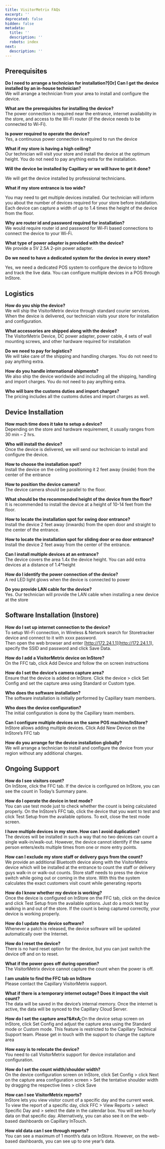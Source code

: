 ```yaml
---
title: VisitorMetrix FAQs
excerpt: ''
deprecated: false
hidden: false
metadata:
  title: ''
  description: ''
  robots: index
next:
  description: ''
---
```

## Prerequisites

**Do I need to arrange a technician for installation?[Or] Can I get the device installed by an in-house technician?**\
 We will arrange a technician from your area to install and configure the device.

**What are the prerequisites for installing the device?**\
The power connection is required near the entrance, internet availability in the store, and access to the Wi-Fi router (if the device needs to be connected to Wi-Fi).

**Is power required to operate the device?**\
Yes, a continuous power connection is required to run the device

**What if my store is having a high ceiling?**\
Our technician will visit your store and install the device at the optimum height. You do not need to pay anything extra for the installation.

**Will the device be installed by Capillary or we will have to get it done?**

We will get the device installed by professional technicians.

**What if my store entrance is too wide?**

You may need to get multiple devices installed. Our technician will inform you about the number of devices required for your store before installation. Each device can capture a width of up to 1.4 times the height of the device from the floor.

**Why are router id and password required for installation?**\
We would require router id and password for Wi-Fi based connections to connect the device to your Wi-Fi.

**What type of power adapter is provided with the device?**\
We provide a 5V 2.5A 2-pin power adapter.

**Do we need to have a dedicated system for the device in every store?**

Yes, we need a dedicated POS system to configure the device to InStore and track the live data. You can configure multiple devices in a POS through InStore.

## Logistics

**How do you ship the device?**\
We will ship the VisitorMetrix device through standard courier services. When the device is delivered, our technician visits your store for installation and configuration.

**What accessories are shipped along with the device?**\
The VisitorMetrix Device, DC power adapter, power cable, 4 sets of wall mounting screws, and other hardware required for installation

**Do we need to pay for logistics?**\
We will take care of the shipping and handling charges. You do not need to pay anything extra.

**How do you handle international shipments?**\
We also ship the device worldwide and including all the shipping, handling and import charges. You do not need to pay anything extra.

**Who will bare the customs duties and import charges?**\
The pricing includes all the customs duties and import charges as well.

## Device Installation

**How much time does it take to setup a device?**\
Depending on the store and hardware requirement, it usually ranges from 30 min – 2 hrs. 

**Who will install the device?**\
Once the device is delivered, we will send our technician to install and configure the device.

**How to choose the installation spot?**\
Install the device on the ceiling positioning it 2 feet away (inside) from the center of the entrance

**How to position the device camera?**\
The device camera should be parallel to the floor.

**What should be the recommended height of the device from the floor?**\
It is recommended to install the device at a height of 10-14 feet from the floor.

**How to locate the installation spot for swing door entrance?**\
Install the device 2 feet away (inwards) from the open door and straight to the center of the entrance.

**How to locate the installation spot for sliding door or no door entrance?**\
Install the device 2 feet away from the center of the entrance.

**Can I install multiple devices at an entrance?**\
The device covers the area 1.4x the device height. You can add extra devices at a distance of 1.4\*height

**How do I identify the power connection of the device?**\
A red LED light glows when the device is connected to power

**Do you provide LAN cable for the device?**\
Yes. Our technician will provide the LAN cable when installing a new device at the store

## Software Installation (Instore)

**How do I set up internet connection to the device?**\
To setup Wi-Fi connection, in Wireless & Network search for Storetracker device and connect to it with xxxx password.\
Then open the web browser and enter [http://172.24.1.1](http://172.24.1.1), specify the SSID and password and click Save Data.

**How do I add a VisitorMetrix device on InStore?**\
On the FFC tab, click Add Device and follow the on screen instructions

**How do I set the device’s camera capture area?**\
Ensure that the device is added on InStore. Click the device > click Set Config and set the capture area using Standard or Custom type. 

**Who does the software installation?**\
The software installation is initially performed by Capillary team members.

**Who does the device configuration?**\
The initial configuration is done by the Capillary team members.

**Can I configure multiple devices on the same POS machine/InStore?**\
InStore allows adding multiple devices. Click Add New Device on the InStore’s FFC tab 

**How do you arrange for the device installation globally?**\
We will arrange a technician to install and configure the device from your region without any additional charges.

## Ongoing Support

**How do I see visitors count?**\
On InStore, click the FFC tab. If the device is configured on InStore, you can see the count in Today’s Summary pane.

**How do I operate the device in test mode?**\
You can use test mode just to check whether the count is being calculated properly. On the InStore’s FFC tab, click the device that you want to test and click Test Setup from the available options. To exit, close the test mode screen.

**I have multiple devices in my store. How can I avoid duplication?**\
The devices will be installed in such a way that no two devices can count a single walk-in/walk-out. However, the device cannot identify if the same person enters/exits multiple times from one or more entry points.

**How can I exclude my store staff or delivery guys from the count?**\
We provide an additional Bluetooth device along with the VisitorMetrix device which will be installed at the entrance to count the staff or delivery guys walk-in or walk-out counts. Store staff needs to press the device switch while going out or coming in the store. With this the system calculates the exact customers visit count while generating reports

**How do I know whether my device is working?**\
Once the device is configured on InStore on the FFC tab, click on the device and click Test Setup from the available options. Just do a mock test by walking in and out of the store. If the count is being captured correctly, your device is working properly. 

**How do I update the device software?**\
Whenever a patch is released, the device software will be updated automatically over the Internet.

**How do I reset the device?**\
There is no hard reset option for the device, but you can just switch the device off and on to reset. 

**What if the power goes off during operation?**\
The VisitorMetrix device cannot capture the count when the power is off.

**I am unable to find the FFC tab on InStore**\
Please contact the Capillary VisitorMetrix support.

**What if there is a temporary internet outage? Does it impact the visit count?**\
The data will be saved in the device’s internal memory. Once the internet is active, the data will be synced to the Capillary Cloud Server.

**How do I set the capture area?\&#xA;**&#x4F;n the device setup screen on InStore, click Set Config and adjust the capture area using the Standard mode or Custom mode. This feature is restricted to the Capillary Technical Support team. Please get in touch with the support to change the capture area

**How easy is to relocate the device?**\
You need to call VisitorMetrix support for device installation and configuration.

**How do I set the count width/shoulder width?**\
On the device configuration screen on InStore, click Set Config > click Next on the capture area configuration screen > Set the tentative shoulder width by dragging the respective lines > click Save

**How can I see VisitorMetrix reports?**\
InStore lets you view visitor count of a specific day and the current week. To view the report of a specific day, click FFC > View Reports > select Specific Day and > select the date in the calendar box. You will see hourly data on that specific day. Alternatively, you can also see it on the web-based dashboards on Capillary InTouch.

**How old data can I see through reports?**\
You can see a maximum of 1 month’s data on InStore. However, on the web-based dashboards, you can see up to one year’s data.
